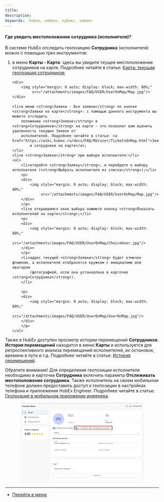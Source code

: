 ```yaml
---
title:
description:
keywords:  hubex, хабекс, хубекс, хабикс
---
```

#### Где увидеть местоположение сотрудника (исполнителя)?

<html>
<meta charset="utf-8">

</html>

<body>
<p>В системе HubEx отследить геопозицию <strong>Сотрудника</strong> (исполнителя) можно с помощью трех инструментов:</p>
<ol>
    <li>в меню <strong>Карты - Карта</strong>: здесь вы увидите ткущее местоположение сотрудников на карте. Подробнее читайте в статье:
        <a href="https://wiki.hubex.ru/docs/FAQ/RU/user/GeoPosition.html">Карта: текущая геопозиция сотрудников</a>;
    </li>

    <div>
        <img style="margin: 0 auto; display: block; max-width: 80%;"
             src="/attachments/images/FAQ/USER/UserOnMap/Map.jpg"/>
    </div>

    <li>в меню <strong>Заявки - Все заявки</strong> по кнопке <strong>Заявки на карте</strong>: с помощью данного инструмента вы можете отследить
        положение <strong>Заявок</strong> и <strong>Сотрудников</strong> на карте - это позволит вам оценить удаленность текущих Заявок от
        исполнителей. Подробнее читайте в статье: <a href="https://wiki.hubex.ru/docs/FAQ/RU/user/TicketsOnMap.html">Заявки
            и сотрудники на карте</a>;
    </li>
    <li>в <strong>Заявке</strong> при выборе исполнителя:</li>
    <ul>
        <li>откройте <strong>Заявку</strong>, и перейдите к выбору исполнителя (<strong>Выбрать исполнителя из списка</strong>);</li>
        <p>
        <div>
            <img style="margin: 0 auto; display: block; max-width: 80%;"
                 src="/attachments/images/FAQ/USER/UserOnMap/Map.jpg"/>
        </div>
        </p>
        <li>в открывшемся окне выбора нажмите кнопку <strong>Показать исполнителей на карте</strong>;</li>
        <p>
        <div>
            <img style="margin: 0 auto; display: block; max-width: 80%;"
                 src="/attachments/images/FAQ/USER/UserOnMap/ChoiceUser.jpg"/>
        </div>
        </p>
        <li>адрес текущей <strong>Заявки</strong> будет отмечен флажком, а исполнители отобразятся кружком с инициалами или аватаром
            (фотографией, если она установлена в карточке <strong>Сотрудника</strong>).
        </li>

        <p>
        <div>
            <img style="margin: 0 auto; display: block; max-width: 80%;"
                 src="/attachments/images/FAQ/USER/UserOnMap/UserOnMap.jpg"/>
        </div>
        </p>
    </ul>
</ol>
<p>Также в HubEx доступен просмотр истории перемещений <strong>Сотрудников</strong>. <strong>История перемещений</strong> находится в меню <strong>Карты</strong> и используется для
    ретроспективного анализа перемещений исполнителей, их остановок, времени в пути и т.д. Подробнее читайте в статье:
    <a
            href="https://wiki.hubex.ru/docs/FAQ/RU/user/Geotracking.html">История перемещений</a>.</p>

<p>Обратите внимание! Для определения геопозиции исполнителя необходимо в карточке <strong>Сотрудника</strong> включить параметр
    <strong>Отслеживать местоположение сотрудника</strong>. Также исполнитель на своем мобильном телефоне должен предоставить доступ к
    геопозиции в настройках телефона и прилоежения HubEx Engineer. Подробнее читайте в статье: <a
            href="https://wiki.hubex.ru/docs/FAQ/RU/user/GEOinMob.html">Геолокация в мобильном приложении инженера</a>.
</p>
<div>
    <img style="margin: 0 auto; display: block; max-width: 80%;"
         src="/attachments/images/FAQ/USER/UserOnMap/User.jpg"/>
</div>
</body>


____
- [Перейти в меню](http://wiki.hubex.ru)
